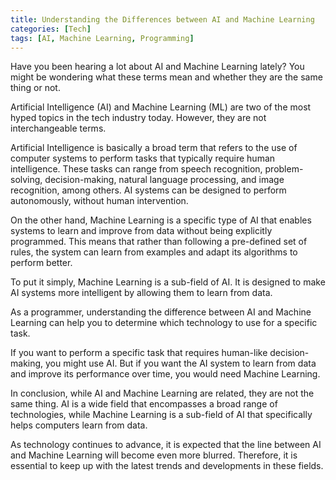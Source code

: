 ```yaml
---
title: Understanding the Differences between AI and Machine Learning
categories: [Tech]
tags: [AI, Machine Learning, Programming]
---
```


Have you been hearing a lot about AI and Machine Learning lately? You might be wondering what these terms mean and whether they are the same thing or not.

Artificial Intelligence (AI) and Machine Learning (ML) are two of the most hyped topics in the tech industry today. However, they are not interchangeable terms.

Artificial Intelligence is basically a broad term that refers to the use of computer systems to perform tasks that typically require human intelligence. These tasks can range from speech recognition, problem-solving, decision-making, natural language processing, and image recognition, among others. AI systems can be designed to perform autonomously, without human intervention.

On the other hand, Machine Learning is a specific type of AI that enables systems to learn and improve from data without being explicitly programmed. This means that rather than following a pre-defined set of rules, the system can learn from examples and adapt its algorithms to perform better.

To put it simply, Machine Learning is a sub-field of AI. It is designed to make AI systems more intelligent by allowing them to learn from data.

As a programmer, understanding the difference between AI and Machine Learning can help you to determine which technology to use for a specific task.

If you want to perform a specific task that requires human-like decision-making, you might use AI. But if you want the AI system to learn from data and improve its performance over time, you would need Machine Learning.

In conclusion, while AI and Machine Learning are related, they are not the same thing. AI is a wide field that encompasses a broad range of technologies, while Machine Learning is a sub-field of AI that specifically helps computers learn from data.

As technology continues to advance, it is expected that the line between AI and Machine Learning will become even more blurred. Therefore, it is essential to keep up with the latest trends and developments in these fields.